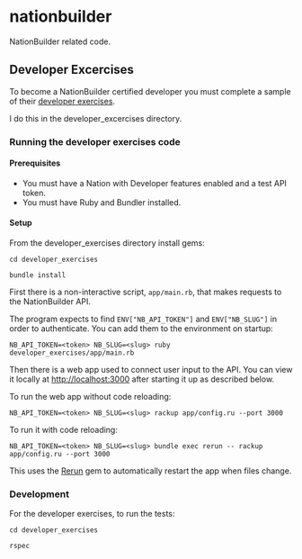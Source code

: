 # nationbuilder

NationBuilder related code.

## Developer Excercises

To become a NationBuilder certified developer you must complete a sample of their [developer exercises](http://nationbuilder.com/developer_exercises).

I do this in the developer_excercises directory.

### Running the developer exercises code

#### Prerequisites

* You must have a Nation with Developer features enabled and a test API token.
* You must have Ruby and Bundler installed.


#### Setup

From the developer_exercises directory install gems:

```
cd developer_exercises

bundle install
```

First there is a non-interactive script, `app/main.rb`, that makes requests to the NationBuilder API.

The program expects to find `ENV["NB_API_TOKEN"]` and `ENV["NB_SLUG"]` in order to authenticate. You can add them to the environment on startup:

```
NB_API_TOKEN=<token> NB_SLUG=<slug> ruby developer_exercises/app/main.rb
```

Then there is a web app used to connect user input to the API. You can view it locally at [http://localhost:3000](http://localhost:3000) after starting it up as described below.

To run the web app without code reloading:

```
NB_API_TOKEN=<token> NB_SLUG=<slug> rackup app/config.ru --port 3000
```

To run it with code reloading:

```
NB_API_TOKEN=<token> NB_SLUG=<slug> bundle exec rerun -- rackup app/config.ru --port 3000
```

This uses the [Rerun](https://github.com/alexch/rerun) gem to automatically restart the app when files change.

### Development

For the developer exercises, to run the tests:

```
cd developer_exercises

rspec
```
